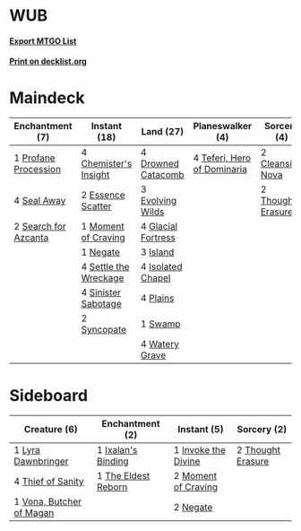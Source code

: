 # WUB

#### [Export MTGO List](../collection/WUB/WUB.txt)
#### [Print on decklist.org](http://decklist.org/?deckmain=4%09Chemister's%20Insight%0A2%09Cleansing%20Nova%0A4%09Drowned%20Catacomb%0A2%09Essence%20Scatter%0A3%09Evolving%20Wilds%0A4%09Glacial%20Fortress%0A3%09Island%0A4%09Isolated%20Chapel%0A1%09Moment%20of%20Craving%0A1%09Negate%0A4%09Plains%0A1%09Profane%20Procession%0A4%09Seal%20Away%0A2%09Search%20for%20Azcanta%0A4%09Settle%20the%20Wreckage%0A4%09Sinister%20Sabotage%0A1%09Swamp%0A2%09Syncopate%0A4%09Teferi,%20Hero%20of%20Dominaria%0A2%09Thought%20Erasure%0A4%09Watery%20Grave&deckside=1%09Invoke%20the%20Divine%0A1%09Ixalan's%20Binding%0A1%09Lyra%20Dawnbringer%0A2%09Moment%20of%20Craving%0A2%09Negate%0A1%09The%20Eldest%20Reborn%0A4%09Thief%20of%20Sanity%0A2%09Thought%20Erasure%0A1%09Vona,%20Butcher%20of%20Magan)
# Maindeck

|                                        Enchantment (7)                                        |                                          Instant (18)                                          |                                          Land (27)                                          |                                           Planeswalker (4)                                           |                                        Sorcery (4)                                         |
|-----------------------------------------------------------------------------------------------|------------------------------------------------------------------------------------------------|---------------------------------------------------------------------------------------------|------------------------------------------------------------------------------------------------------|--------------------------------------------------------------------------------------------|
|1 [Profane Procession](http://gatherer.wizards.com/Pages/Card/Details.aspx?multiverseid=439826)|4 [Chemister's Insight](http://gatherer.wizards.com/Pages/Card/Details.aspx?multiverseid=452782)|4 [Drowned Catacomb](http://gatherer.wizards.com/Pages/Card/Details.aspx?multiverseid=430633)|4 [Teferi, Hero of Dominaria](http://gatherer.wizards.com/Pages/Card/Details.aspx?multiverseid=443095)|2 [Cleansing Nova](http://gatherer.wizards.com/Pages/Card/Details.aspx?multiverseid=447145) |
|4 [Seal Away](http://gatherer.wizards.com/Pages/Card/Details.aspx?multiverseid=442919)         |2 [Essence Scatter](http://gatherer.wizards.com/Pages/Card/Details.aspx?multiverseid=438446)    |3 [Evolving Wilds](http://gatherer.wizards.com/Pages/Card/Details.aspx?multiverseid=397871)  |                                                                                                      |2 [Thought Erasure](http://gatherer.wizards.com/Pages/Card/Details.aspx?multiverseid=452956)|
|2 [Search for Azcanta](http://gatherer.wizards.com/Pages/Card/Details.aspx?multiverseid=435226)|1 [Moment of Craving](http://gatherer.wizards.com/Pages/Card/Details.aspx?multiverseid=439736)  |4 [Glacial Fortress](http://gatherer.wizards.com/Pages/Card/Details.aspx?multiverseid=435416)|                                                                                                      |                                                                                            |
|                                                                                               |1 [Negate](http://gatherer.wizards.com/Pages/Card/Details.aspx?multiverseid=447135)             |3 [Island](http://gatherer.wizards.com/Pages/Card/Details.aspx?multiverseid=439602)          |                                                                                                      |                                                                                            |
|                                                                                               |4 [Settle the Wreckage](http://gatherer.wizards.com/Pages/Card/Details.aspx?multiverseid=435186)|4 [Isolated Chapel](http://gatherer.wizards.com/Pages/Card/Details.aspx?multiverseid=382189) |                                                                                                      |                                                                                            |
|                                                                                               |4 [Sinister Sabotage](http://gatherer.wizards.com/Pages/Card/Details.aspx?multiverseid=452804)  |4 [Plains](http://gatherer.wizards.com/Pages/Card/Details.aspx?multiverseid=439601)          |                                                                                                      |                                                                                            |
|                                                                                               |2 [Syncopate](http://gatherer.wizards.com/Pages/Card/Details.aspx?multiverseid=270369)          |1 [Swamp](http://gatherer.wizards.com/Pages/Card/Details.aspx?multiverseid=439603)           |                                                                                                      |                                                                                            |
|                                                                                               |                                                                                                |4 [Watery Grave](http://gatherer.wizards.com/Pages/Card/Details.aspx?multiverseid=405114)    |                                                                                                      |                                                                                            |


# Sideboard

|                                           Creature (6)                                            |                                       Enchantment (2)                                        |                                         Instant (5)                                          |                                        Sorcery (2)                                         |
|---------------------------------------------------------------------------------------------------|----------------------------------------------------------------------------------------------|----------------------------------------------------------------------------------------------|--------------------------------------------------------------------------------------------|
|1 [Lyra Dawnbringer](http://gatherer.wizards.com/Pages/Card/Details.aspx?multiverseid=442914)      |1 [Ixalan's Binding](http://gatherer.wizards.com/Pages/Card/Details.aspx?multiverseid=435168) |1 [Invoke the Divine](http://gatherer.wizards.com/Pages/Card/Details.aspx?multiverseid=447152)|2 [Thought Erasure](http://gatherer.wizards.com/Pages/Card/Details.aspx?multiverseid=452956)|
|4 [Thief of Sanity](http://gatherer.wizards.com/Pages/Card/Details.aspx?multiverseid=452955)       |1 [The Eldest Reborn](http://gatherer.wizards.com/Pages/Card/Details.aspx?multiverseid=442978)|2 [Moment of Craving](http://gatherer.wizards.com/Pages/Card/Details.aspx?multiverseid=439736)|                                                                                            |
|1 [Vona, Butcher of Magan](http://gatherer.wizards.com/Pages/Card/Details.aspx?multiverseid=435387)|                                                                                              |2 [Negate](http://gatherer.wizards.com/Pages/Card/Details.aspx?multiverseid=447135)           |                                                                                            |

